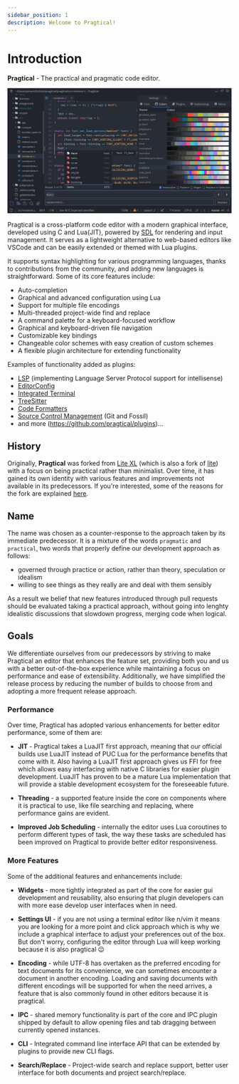 ```yaml
---
sidebar_position: 1
description: Welcome to Pragtical!
---
```


# Introduction

**Pragtical** - The practical and pragmatic code editor.

![screenshot](/img/gallery/1.png)

Pragtical is a cross-platform code editor with a modern graphical interface,
developed using C and Lua(JIT), powered by [SDL] for rendering and input
management. It serves as a lightweight alternative to web-based editors like
VSCode and can be easily extended or themed with Lua plugins.

It supports syntax highlighting for various programming languages, thanks to
contributions from the community, and adding new languages is straightforward.
Some of its core features include:

- Auto-completion
- Graphical and advanced configuration using Lua
- Support for multiple file encodings
- Multi-threaded project-wide find and replace
- A command palette for a keyboard-focused workflow
- Graphical and keyboard-driven file navigation
- Customizable key bindings
- Changeable color schemes with easy creation of custom schemes
- A flexible plugin architecture for extending functionality

Examples of functionality added as plugins:

- [LSP] (implementing Language Server Protocol support for intellisense)
- [EditorConfig]
- [Integrated Terminal]
- [TreeSitter]
- [Code Formatters]
- [Source Control Management] (Git and Fossil)
- and more (https://github.com/pragtical/plugins)...

## History

Originally, **Pragtical** was forked from [Lite XL] (which is also a fork of [lite])
with a focus on being practical rather than minimalist. Over time, it has gained
its own identity with various features and improvements not available in its
predecessors. If you're interested, some of the reasons for the fork are explained
[here](https://github.com/pragtical/pragtical/issues/6#issuecomment-1581650875).

## Name

The name was chosen as a counter-response to the approach taken by its
immediate predecessor. It is a mixture of the words `pragmatic` and `practical`,
two words that properly define our development approach as follows:

* governed through practice or action, rather than theory, speculation or idealism
* willing to see things as they really are and deal with them sensibly

As a result we belief that new features introduced through pull requests should
be evaluated taking a practical approach, without going into lenghty idealistic
discussions that slowdown progress, merging code when logical.

## Goals

We differentiate ourselves from our predecessors by striving to make Pragtical
an editor that enhances the feature set, providing both you and us with a better
out-of-the-box experience while maintaining a focus on performance and ease of
extensibility. Additionally, we have simplified the release process by reducing
the number of builds to choose from and adopting a more frequent release approach.

### Performance

Over time, Pragtical has adopted various enhancements for better editor
performance, some of them are:

* **JIT** - Pragtical takes a LuaJIT first approach, meaning that our official
builds use LuaJIT instead of PUC Lua for the performance benefits that come
with it. Also having a LuaJIT first approach gives us FFI for free which allows
easy interfacing with native C libraries for easier plugin development. LuaJIT
has proven to be a mature Lua implementation that will provide a stable
development ecosystem for the foreseeable future.

* **Threading** - a supported feature inside the core on components where it is
practical to use, like file searching and replacing, where performance gains are
evident.

* **Improved Job Scheduling** - internally the editor uses Lua coroutines
to perform different types of task, the way these tasks are scheduled has been
improved on Pragtical to provide better editor responsiveness.

### More Features

Some of the additional features and enhancements include:

* **Widgets** - more tightly integrated as part of the core for easier gui
development and reusability, also ensuring that plugin developers can with
more ease develop user interfaces when in need.

* **Settings UI** - if you are not using a terminal editor like n/vim it means
you are looking for a more point and click approach which is why we include a
graphical interface to adjust your preferences out of the box. But don't
worry, configuring the editor through Lua will keep working because it is also
pragtical 😉

* **Encoding** - while UTF-8 has overtaken as the preferred encoding for text
documents for its convenience, we can sometimes encounter a document in another
encoding. Loading and saving documents with different encodings will be
supported for when the need arrives, a feature that is also commonly found in
other editors because it is pragtical.

* **IPC** - shared memory functionality is part of the core and IPC plugin
shipped by default to allow opening files and tab dragging between currently
opened instances.

* **CLI** - Integrated command line interface API that can be extended by
plugins to provide new CLI flags.

* **Search/Replace** - Project-wide search and replace support, better user
interface for both documents and project search/replace.


[SDL]:                       https://www.libsdl.org/
[LSP]:                       /plugins?plugin=lsp
[EditorConfig]:              /plugins?plugin=editorconfig
[Integrated Terminal]:       /plugins?plugin=terminal
[TreeSitter]:                /plugins?plugin=evergreen
[Code Formatters]:           /plugins?plugin=formatter
[Source Control Management]: /plugins?plugin=scm
[Lite XL]:                   https://github.com/lite-xl/lite-xl
[lite]:                      https://github.com/rxi/lite
